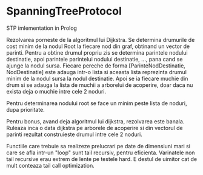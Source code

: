 # SpanningTreeProtocol
STP imlementation in Prolog

Rezolvarea porneste de la algoritmul lui Dijkstra. Se determina drumurile de cost
minim de la nodul Root la fiecare nod din graf, obtinand un vector de parinti.
Pentru a obtine drumul propriu zis se determina parintele nodului destinatie,
apoi parintele parintelui nodului destinatie, ..., pana cand se ajunge la nodul
sursa. Fiecare pereche de forma [ParinteNodDestinatie, NodDestinatie] este adauga
intr-o lista si aceasta lista reprezinta drumul minim de la nodul sursa la nodul
destinatie. Apoi se ia fiecare muchie din drum si se adauga la lista de muchii
a arborelui de acoperire, doar daca nu exista deja o muchie intre cele 2 noduri.

Pentru determinarea nodului root se face un minim peste lista de noduri, dupa
prioritate.

Pentru bonus, avand deja algoritmul lui dijkstra, rezolvarea este banala. Ruleaza
inca o data dijkstra pe arborele de acoperire si din vectorul de parinti rezultat
construieste drumul intre cele 2 noduri.

Functiile care trebuie sa realizeze prelucrari pe date de dimensiuni mari si care se
afla intr-un "loop" sunt tail recursiv, pentru eficienta. Varinatele non tail recursive
erau extrem de lente pe testele hard. E destul de uimitor cat de mult
conteaza tail call optimization.
